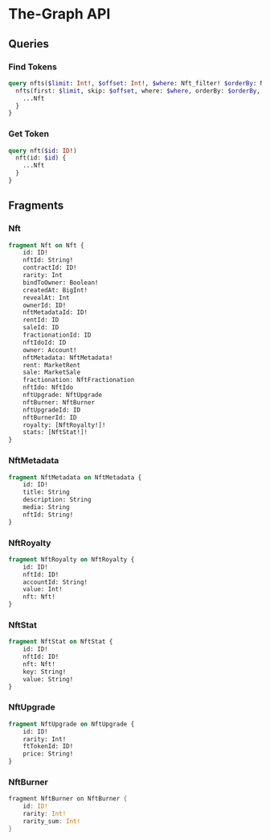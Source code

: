 # The-Graph API

## Queries

### Find Tokens

```graphql
query nfts($limit: Int!, $offset: Int!, $where: Nft_filter! $orderBy: Nft_orderBy!, $orderDirection: OrderDirection!) {
  nfts(first: $limit, skip: $offset, where: $where, orderBy: $orderBy, orderDirection: $orderDirection) {
    ...Nft
  }
}
```

### Get Token

```graphql
query nft($id: ID!)
  nft(id: $id) {
    ...Nft
  }
}
```

## Fragments

### Nft

```graphql
fragment Nft on Nft {
	id: ID!
	nftId: String!
	contractId: ID!
	rarity: Int
	bindToOwner: Boolean!
	createdAt: BigInt!
	revealAt: Int
	ownerId: ID!
	nftMetadataId: ID!
	rentId: ID
	saleId: ID
	fractionationId: ID
	nftIdoId: ID
	owner: Account!
	nftMetadata: NftMetadata!
	rent: MarketRent
	sale: MarketSale
	fractionation: NftFractionation
	nftIdo: NftIdo
	nftUpgrade: NftUpgrade
	nftBurner: NftBurner
	nftUpgradeId: ID
	nftBurnerId: ID
	royalty: [NftRoyalty!]!
	stats: [NftStat!]!
}
```

### NftMetadata

```graphql
fragment NftMetadata on NftMetadata {
	id: ID!
	title: String
	description: String
	media: String
	nftId: String!
}
```

### NftRoyalty

```graphql
fragment NftRoyalty on NftRoyalty {
	id: ID!
	nftId: ID!
	accountId: String!
	value: Int!
	nft: Nft!
}
```

### NftStat

```graphql
fragment NftStat on NftStat {
	id: ID!
	nftId: ID!
	nft: Nft!
	key: String!
	value: String!
}
```

### NftUpgrade

```graphql
fragment NftUpgrade on NftUpgrade {
	id: ID!
	rarity: Int!
	ftTokenId: ID!
	price: String!
}
```

### NftBurner

```rust
fragment NftBurner on NftBurner {
	id: ID!
	rarity: Int!
	rarity_sum: Int!
}
```
